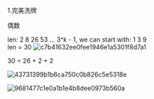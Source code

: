 1.完美洗牌

偶数

len:
2  8 26  53 ...
3^k - 1, we can start with:
1  3  9   
len = 30
![c7b41632ee0fee1946e1a5301f8d7a1](https://user-images.githubusercontent.com/24481784/163720987-29257402-2a16-48a1-9659-2309f79b018c.png)

30 = 26 + 2 + 2

![43731399b1b6ca750c0b826c5e5318e](https://user-images.githubusercontent.com/24481784/163721056-b06095fb-3bde-45b3-9059-cdb8221840a7.png)

![9681477c1e0a1b1e4b8dee0973b560a](https://user-images.githubusercontent.com/24481784/163721063-cc843255-6537-451f-96e7-76dfad14bd57.png)

